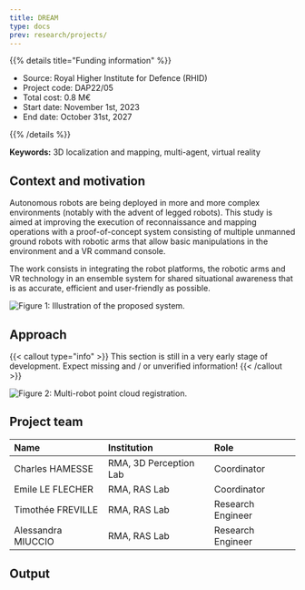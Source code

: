 ```yaml
---
title: DREAM
type: docs
prev: research/projects/
---
```



{{% details title="Funding information" %}}

- Source: Royal Higher Institute for Defence (RHID)
- Project code: DAP22/05
- Total cost:  0.8 M€
- Start date: November 1st, 2023
- End date: October 31st, 2027

{{% /details %}}

**Keywords:** 3D localization and mapping, multi-agent, virtual reality 

## Context and motivation

Autonomous robots are being deployed in more and more complex environments (notably with the advent of legged robots). This study is aimed at improving the execution of reconnaissance and mapping operations with a proof-of-concept system consisting of multiple unmanned ground robots with robotic arms that allow basic manipulations in the environment and a VR command console.

The work consists in integrating the robot platforms, the robotic arms and VR technology in an ensemble system for shared situational awareness that is as accurate, efficient and user-friendly as possible.



![](/images/dream.jpg "Figure 1: Illustration of the proposed system.")

## Approach


{{< callout type="info" >}}
  This section is still in a very early stage of development. Expect missing and / or unverified information!
{{< /callout >}}



![](/images/multi-agent-slam.png "Figure 2: Multi-robot point cloud registration.")


## Project team


| Name | Institution | Role |
|:--|:--|:--|
| Charles HAMESSE | RMA, 3D Perception Lab | Coordinator |
| Emile LE FLECHER | RMA, RAS Lab | Coordinator |
| Timothée FREVILLE | RMA, RAS Lab | Research Engineer |
| Alessandra MIUCCIO | RMA, RAS Lab | Research Engineer |




## Output 